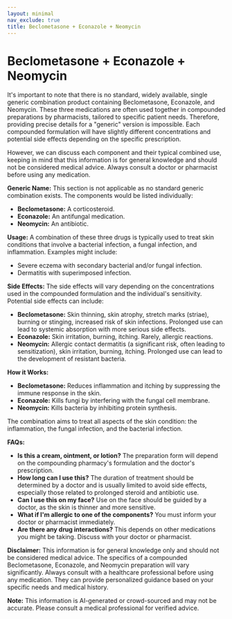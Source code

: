 ```yaml
---
layout: minimal
nav_exclude: true
title: Beclometasone + Econazole + Neomycin
---
```


# Beclometasone + Econazole + Neomycin

It's important to note that there is no standard, widely available, single generic combination product containing Beclometasone, Econazole, and Neomycin. These three medications are often used together in compounded preparations by pharmacists, tailored to specific patient needs.  Therefore, providing precise details for a "generic" version is impossible.  Each compounded formulation will have slightly different concentrations and potential side effects depending on the specific prescription.

However, we can discuss each component and their typical combined use, keeping in mind that this information is for general knowledge and should not be considered medical advice.  Always consult a doctor or pharmacist before using any medication.


**Generic Name:**  This section is not applicable as no standard generic combination exists.  The components would be listed individually:

* **Beclometasone:**  A corticosteroid.
* **Econazole:** An antifungal medication.
* **Neomycin:** An antibiotic.


**Usage:**  A combination of these three drugs is typically used to treat skin conditions that involve a bacterial infection, a fungal infection, and inflammation.  Examples might include:

* Severe eczema with secondary bacterial and/or fungal infection.
* Dermatitis with superimposed infection.


**Side Effects:** The side effects will vary depending on the concentrations used in the compounded formulation and the individual's sensitivity.  Potential side effects can include:

* **Beclometasone:** Skin thinning, skin atrophy, stretch marks (striae), burning or stinging, increased risk of skin infections.  Prolonged use can lead to systemic absorption with more serious side effects.
* **Econazole:** Skin irritation, burning, itching.  Rarely, allergic reactions.
* **Neomycin:** Allergic contact dermatitis (a significant risk, often leading to sensitization), skin irritation, burning, itching.  Prolonged use can lead to the development of resistant bacteria.

**How it Works:**

* **Beclometasone:** Reduces inflammation and itching by suppressing the immune response in the skin.
* **Econazole:** Kills fungi by interfering with the fungal cell membrane.
* **Neomycin:** Kills bacteria by inhibiting protein synthesis.

The combination aims to treat all aspects of the skin condition: the inflammation, the fungal infection, and the bacterial infection.


**FAQs:**

* **Is this a cream, ointment, or lotion?** The preparation form will depend on the compounding pharmacy's formulation and the doctor's prescription.
* **How long can I use this?** The duration of treatment should be determined by a doctor and is usually limited to avoid side effects, especially those related to prolonged steroid and antibiotic use.
* **Can I use this on my face?**  Use on the face should be guided by a doctor, as the skin is thinner and more sensitive.
* **What if I'm allergic to one of the components?**  You must inform your doctor or pharmacist immediately.
* **Are there any drug interactions?**  This depends on other medications you might be taking. Discuss with your doctor or pharmacist.


**Disclaimer:** This information is for general knowledge only and should not be considered medical advice.  The specifics of a compounded Beclometasone, Econazole, and Neomycin preparation will vary significantly. Always consult with a healthcare professional before using any medication.  They can provide personalized guidance based on your specific needs and medical history.


**Note:** This information is AI-generated or crowd-sourced and may not be accurate. Please consult a medical professional for verified advice.